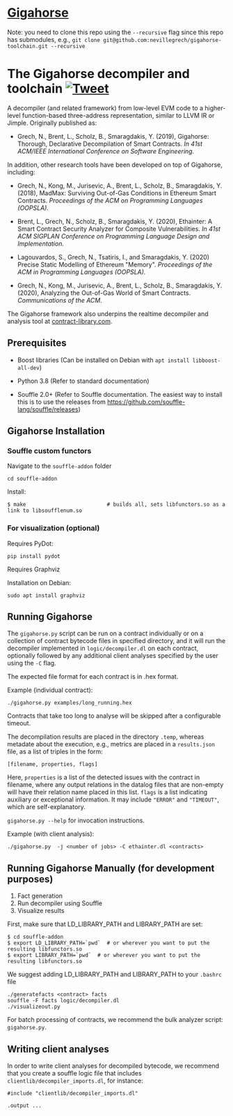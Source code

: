 [Gigahorse](https://vignette.wikia.nocookie.net/roadwarrior/images/e/ea/MMFR_Gigahorse-876x534.jpg/revision/latest?cb=20150427175606)
=============================

Note: you need to clone this repo using the `--recursive` flag since this repo has submodules, e.g., `git clone git@github.com:nevillegrech/gigahorse-toolchain.git --recursive`


# The Gigahorse decompiler and toolchain [![Tweet](https://img.shields.io/twitter/url/http/shields.io.svg?style=social)](https://twitter.com/intent/tweet?text=Gigahorse%20-%20Decompilation%20and%20Analysis%20for%20Ethereum%20Smart%20Contracts&url=https://www.github.com/nevillegrech/gigahorse-toolchain)
A decompiler (and related framework) from low-level EVM code to a higher-level function-based three-address representation, similar to LLVM IR or Jimple. Originally published as:

- Grech, N., Brent, L., Scholz, B., Smaragdakis, Y. (2019), Gigahorse: Thorough, Declarative Decompilation of Smart Contracts. *In 41st ACM/IEEE International Conference on Software Engineering.*

In addition, other research tools have been developed on top of Gigahorse, including:

-  Grech, N., Kong, M., Jurisevic, A., Brent, L., Scholz, B., Smaragdakis, Y. (2018), MadMax: Surviving Out-of-Gas Conditions in Ethereum Smart Contracts. *Proceedings of the ACM on Programming Languages (OOPSLA).*

-  Brent, L., Grech, N., Scholz, B., Smaragdakis, Y. (2020), Ethainter: A Smart Contract Security Analyzer for Composite Vulnerabilities.
*In 41st ACM SIGPLAN Conference on Programming Language Design and Implementation.*

-  Lagouvardos, S., Grech, N., Tsatiris, I., and Smaragdakis, Y. (2020) Precise Static Modelling of Ethereum "Memory". *Proceedings of the ACM in Programming Languages (OOPSLA).*

-  Grech, N., Kong, M., Jurisevic, A., Brent, L., Scholz, B., Smaragdakis, Y. (2020),  Analyzing the Out-of-Gas World of Smart Contracts. *Communications of the ACM.*


The Gigahorse framework also underpins the realtime decompiler and analysis tool at [contract-library.com](https://contract-library.com).


## Prerequisites

- Boost libraries (Can be installed on Debian with `apt install libboost-all-dev`)

- Python 3.8 (Refer to standard documentation)

- Souffle 2.0+ (Refer to Souffle documentation. The easiest way to install this is to use the releases from https://github.com/souffle-lang/souffle/releases)

## Gigahorse Installation

### Souffle custom functors
Navigate to the `souffle-addon` folder
```
cd souffle-addon
```

Install:

    $ make                          # builds all, sets libfunctors.so as a link to libsoufflenum.so


### For visualization (optional)
Requires PyDot:
```
pip install pydot
```

Requires Graphviz

Installation on Debian:
```
sudo apt install graphviz
```

## Running Gigahorse
The `gigahorse.py` script can be run on a contract individually or on a
collection of contract bytecode files in specified directory, and it will run the decompiler implemented in `logic/decompiler.dl` on
each contract, optionally followed by any additional client analyses specified by the user using the `-C` flag.

The expected file format for each contract is in .hex format.

Example (individual contract):

```
./gigahorse.py examples/long_running.hex
```

Contracts that take too long to analyse will be skipped after a configurable
timeout.

The decompilation results are placed in the directory `.temp`, whereas metadate about the execution, e.g., metrics are placed in a `results.json` file, as a list of triples in the form:

```[filename, properties, flags]```

Here, `properties` is a list of the detected issues with the contract in filename,
where any output relations in the datalog files that are non-empty will have their
relation name placed in this list.
`flags` is a list indicating auxiliary or exceptional information. It may include
`"ERROR"` and `"TIMEOUT"`, which are self-explanatory.

`gigahorse.py --help` for invocation instructions.



Example (with client analysis):

```
./gigahorse.py  -j <number of jobs> -C ethainter.dl <contracts>
``` 

## Running Gigahorse Manually (for development purposes)
1. Fact generation
2. Run decompiler using Souffle
3. Visualize results

First, make sure that LD_LIBRARY_PATH and LIBRARY_PATH are set:

    $ cd souffle-addon
    $ export LD_LIBRARY_PATH=`pwd`  # or wherever you want to put the resulting libfunctors.so
    $ export LIBRARY_PATH=`pwd`  # or wherever you want to put the resulting libfunctors.so

We suggest adding LD_LIBRARY_PATH and LIBRARY_PATH to your `.bashrc` file


```
./generatefacts <contract> facts
souffle -F facts logic/decompiler.dl
./visualizeout.py
```

For batch processing of contracts, we recommend the bulk analyzer script:  `gigahorse.py`.


## Writing client analyses

In order to write client analyses for decompiled bytecode, we recommend that you create a souffle logic file that includes `clientlib/decompiler_imports.dl`, for instance:
```
#include "clientlib/decompiler_imports.dl"

.output ...
```

